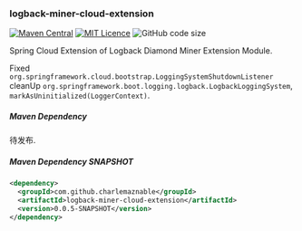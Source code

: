 ### logback-miner-cloud-extension

[![Maven Central](https://maven-badges.herokuapp.com/maven-central/com.github.charlemaznable/logback-miner-cloud-extension/badge.svg)](https://maven-badges.herokuapp.com/maven-central/com.github.charlemaznable/logback-miner-cloud-extension/)
[![MIT Licence](https://badges.frapsoft.com/os/mit/mit.svg?v=103)](https://opensource.org/licenses/mit-license.php)
![GitHub code size](https://img.shields.io/github/languages/code-size/CharLemAznable/logback-miner-cloud-extension)

Spring Cloud Extension of Logback Diamond Miner Extension Module.

Fixed ```org.springframework.cloud.bootstrap.LoggingSystemShutdownListener``` cleanUp ```org.springframework.boot.logging.logback.LogbackLoggingSystem```, ```markAsUninitialized(LoggerContext)```.

##### Maven Dependency

待发布.

##### Maven Dependency SNAPSHOT

```xml
<dependency>
  <groupId>com.github.charlemaznable</groupId>
  <artifactId>logback-miner-cloud-extension</artifactId>
  <version>0.0.5-SNAPSHOT</version>
</dependency>
```
